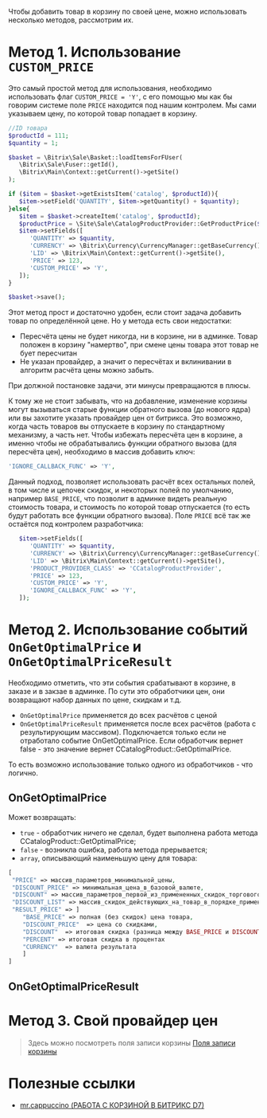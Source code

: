 Чтобы добавить товар в корзину по своей цене, можно использовать несколько методов, рассмотрим их.
# Метод 1. Использование `CUSTOM_PRICE`
Это самый простой метод для использования, необходимо использовать флаг `CUSTOM_PRICE = 'Y'`, с его помощью мы как бы говорим системе поле `PRICE` находится под нашим контролем. Мы сами указываем цену, по которой товар попадает в корзину.
```php
//ID товара
$productId = 111;
$quantity = 1;

$basket = \Bitrix\Sale\Basket::loadItemsForFUser(
   \Bitrix\Sale\Fuser::getId(), 
   \Bitrix\Main\Context::getCurrent()->getSite()
);

if ($item = $basket->getExistsItem('catalog', $productId)){
   $item->setField('QUANTITY', $item->getQuantity() + $quantity);
}else{
   $item = $basket->createItem('catalog', $productId);
   $productPrice = \Site\Sale\CatalogProductProvider::GetProductPrice($productId);
   $item->setFields([
      'QUANTITY' => $quantity,
      'CURRENCY' => \Bitrix\Currency\CurrencyManager::getBaseCurrency(),
      'LID' => \Bitrix\Main\Context::getCurrent()->getSite(),
      'PRICE' => 123,
      'CUSTOM_PRICE' => 'Y',
   ]);
}

$basket->save();
```
Этот метод прост и достаточно удобен, если стоит задача добавить товар по определённой цене. Но у метода есть свои недостатки:
* Пересчёта цены не будет никогда, ни в корзине, ни в админке. Товар положен в корзину "намертво", при смене цены товара этот товар не бует пересчитан
* Не указан провайдер, а значит о пересчётах и вклинивании в алгоритм расчёта цены можно забыть.

При должной постановке задачи, эти минусы превращаются в плюсы.

К тому же не стоит забывать, что на добавление, изменение корзины могут вызываться старые функции обратного вызова (до нового ядра) или вы захотите указать провайдер цен от битрикса. Это возможно, когда часть товаров вы отпускаете в корзину по стандартному механизму, а часть нет. Чтобы избежать пересчёта цен в корзине, а именно чтобы не обрабатывались функции обратного вызова (для пересчёта цен), необходимо в массив добавить ключ:
```php
'IGNORE_CALLBACK_FUNC' => 'Y',
```

Данный подход, позволяет использовать расчёт всех остальных полей, в том числе и цепочек скидок, и некоторых полей по умолчанию, например `BASE_PRICE`, что позволит в админке видеть реальную стоимость товара, и стоимость по которой товар отпускается (то есть будут работать все функции обратного вызова). Поле `PRICE` всё так же остаётся под контролем разработчика:
```php
   $item->setFields([
      'QUANTITY' => $quantity,
      'CURRENCY' => \Bitrix\Currency\CurrencyManager::getBaseCurrency(),
      'LID' => \Bitrix\Main\Context::getCurrent()->getSite(),
      'PRODUCT_PROVIDER_CLASS' => 'CCatalogProductProvider',
      'PRICE' => 123,
      'CUSTOM_PRICE' => 'Y',
      'IGNORE_CALLBACK_FUNC' => 'Y',
   ]);
```
# Метод 2. Использование событий `OnGetOptimalPrice` и `OnGetOptimalPriceResult`
Необходимо отметить, что эти события срабатывают в корзине, в заказе и в закзае в админке. По сути это обработчики цен, они возвращают набор данных по цене, скидкам и т.д.
* `OnGetOptimalPrice` применяется до всех расчётов с ценой
* `OnGetOptimalPriceResult` применяется после всех расчётов (работа с результирующим массивом). Подключается только если не отработало событие OnGetOptimalPrice. Если обработчик вернет false - это значение вернет CCatalogProduct::GetOptimalPrice.

То есть возможно использование только одного из обработчиков - что логично.

## OnGetOptimalPrice
Может возвращать:
* `true` - обработчик ничего не сделал, будет выполнена работа метода CCatalogProduct::GetOptimalPrice;
* `false` - возникла ошибка, работа метода прерывается;
* `array`, описывающий наименьшую цену для товара:
```php
[
 "PRICE" => массив_параметров_минимальной_цены,
 "DISCOUNT_PRICE" => минимальная_цена_в_базовой_валюте,
 "DISCOUNT" => массив_параметров_первой_из_примененных_скидок_торгового_каталога,
 "DISCOUNT_LIST" => массив_скидок_действующих_на_товар_в_порядке_применения,
 "RESULT_PRICE" => ]
    "BASE_PRICE" => полная (без скидок) цена товара, 
    "DISCOUNT_PRICE"  => цена со скидками, 
    "DISCOUNT"  => итоговая скидка (разница между BASE_PRICE и DISCOUNT_PRICE) 
    "PERCENT" => итоговая скидка в процентах 
    "CURRENCY"  => валюта результата 
    ]
]
```
## OnGetOptimalPriceResult

# Метод 3. Свой провайдер цен
> Здесь можно посмотреть поля записи корзины [Поля записи корзины](https://github.com/SidiGi/bitrix-info/wiki/%D0%9F%D0%BE%D0%BB%D1%8F-%D0%B7%D0%B0%D0%BF%D0%B8%D1%81%D0%B8-%D0%BA%D0%BE%D1%80%D0%B7%D0%B8%D0%BD%D1%8B)

# Полезные ссылки
* [mr.cappuccino (РАБОТА С КОРЗИНОЙ В БИТРИКС D7)](https://mrcappuccino.ru/blog/post/work-with-basket-bitrix-d7)